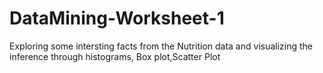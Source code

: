 # DataMining-Worksheet-1
Exploring some intersting facts from the Nutrition data and visualizing the inference through histograms, Box plot,Scatter Plot

